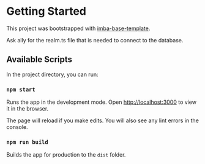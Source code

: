 # Getting Started

This project was bootstrapped with [imba-base-template](https://github.com/imba/imba-base-template).

Ask ally for the realm.ts file that is needed to connect to the database.

## Available Scripts

In the project directory, you can run:

### `npm start`

Runs the app in the development mode.
Open [http://localhost:3000](http://localhost:3000) to view it in the browser.

The page will reload if you make edits.
You will also see any lint errors in the console.

### `npm run build`

Builds the app for production to the `dist` folder.

